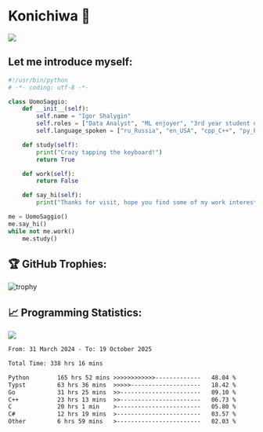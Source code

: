 # Konichiwa 👋
![](https://komarev.com/ghpvc/?username=IgorFandre&color=brightgreen)

## Let me introduce myself:
```py
#!/usr/bin/python
# -*- coding: utf-8 -*-

class UomoSaggio:
    def __init__(self):
        self.name = "Igor Shalygin"
        self.roles = ["Data Analyst", "ML enjoyer", "3rd year student of MIPT"]
        self.language_spoken = ["ru_Russia", "en_USA", "cpp_C++", "py_Python", "go_Golang"]

    def study(self):
        print("Crazy tapping the keyboard!")
        return True

    def work(self):
        return False

    def say_hi(self):
        print("Thanks for visit, hope you find some of my work interesting.")

me = UomoSaggio()
me.say_hi()
while not me.work()
    me.study()
```

## 🏆 GitHub Trophies:
![trophy](https://github-profile-trophy.vercel.app/?username=IgorFandre&title=MultiLanguage,Repositories,Commits,Experience,PullRequest,Reviews)

## 📈 Programming Statistics:

![](https://github-profile-summary-cards.vercel.app/api/cards/profile-details?username=IgorFandre&theme=solarized_dark)

<!--START_SECTION:waka-->

```txt
From: 31 March 2024 - To: 19 October 2025

Total Time: 338 hrs 16 mins

Python        165 hrs 52 mins >>>>>>>>>>>>-------------   48.04 %
Typst         63 hrs 36 mins  >>>>>--------------------   18.42 %
Go            31 hrs 25 mins  >>-----------------------   09.10 %
C++           23 hrs 13 mins  >>-----------------------   06.73 %
C             20 hrs 1 min    >------------------------   05.80 %
C#            12 hrs 19 mins  >------------------------   03.57 %
Other         6 hrs 59 mins   >------------------------   02.03 %
```

<!--END_SECTION:waka-->
